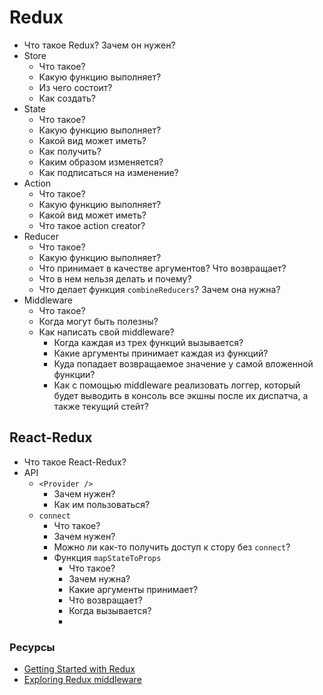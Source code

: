 # Redux

* Что такое Redux? Зачем он нужен?
* Store
  * Что такое?
  * Какую функцию выполняет?
  * Из чего состоит?
  * Как создать?
* State
  * Что такое?
  * Какую функцию выполняет?
  * Какой вид может иметь?
  * Как получить?
  * Каким образом изменяется?
  * Как подписаться на изменение?
* Action
  * Что такое?
  * Какую функцию выполняет?
  * Какой вид может иметь?
  * Что такое action creator?
* Reducer
  * Что такое?
  * Какую функцию выполняет?
  * Что принимает в качестве аргументов? Что возвращает?
  * Что в нем нельзя делать и почему?
  * Что делает функция `combineReducers`? Зачем она нужна?
* Middleware
  * Что такое?
  * Когда могут быть полезны?
  * Как написать свой middleware?
    * Когда каждая из трех функций вызывается?
    * Какие аргументы принимает каждая из функций?
    * Куда попадает возвращаемое значение у самой вложенной функции?
    * Как с помощью middleware реализовать логгер, который будет выводить в консоль все экшны после их диспатча, а также текущий стейт?

## React-Redux
* Что такое React-Redux?
* API
  * `<Provider />`
    * Зачем нужен?
    * Как им пользоваться?
  * `connect`
    * Что такое?
    * Зачем нужен?
    * Можно ли как-то получить доступ к стору без `connect`?
    * Функция `mapStateToProps`
      * Что такое?
      * Зачем нужна?
      * Какие аргументы принимает?
      * Что возвращает?
      * Когда вызывается?
      *

### Ресурсы
* [Getting Started with Redux](https://redux.js.org/introduction/getting-started)
* [Exploring Redux middleware](https://blog.krawaller.se/posts/exploring-redux-middleware/)
